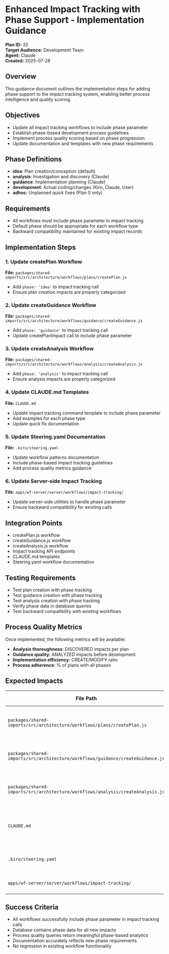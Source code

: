 # Enhanced Impact Tracking with Phase Support - Implementation Guidance

**Plan ID:** 32  
**Target Audience:** Development Team  
**Agent:** Claude  
**Created:** 2025-07-28  

## Overview
This guidance document outlines the implementation steps for adding phase support to the impact tracking system, enabling better process intelligence and quality scoring.

## Objectives
- Update all impact tracking workflows to include phase parameter
- Establish phase-based development process guidelines
- Implement process quality scoring based on phase progression
- Update documentation and templates with new phase requirements

## Phase Definitions
- **idea**: Plan creation/conception (default)
- **analysis**: Investigation and discovery (Claude)
- **guidance**: Implementation planning (Claude)
- **development**: Actual coding/changes (Kiro, Claude, User)
- **adhoc**: Unplanned quick fixes (Plan 0 only)

## Requirements
- All workflows must include phase parameter in impact tracking
- Default phase should be appropriate for each workflow type
- Backward compatibility maintained for existing impact records

## Implementation Steps

### 1. Update createPlan Workflow
**File:** `packages/shared-imports/src/architecture/workflows/plans/createPlan.js`
- Add `phase: 'idea'` to impact tracking call
- Ensure plan creation impacts are properly categorized

### 2. Update createGuidance Workflow  
**File:** `packages/shared-imports/src/architecture/workflows/guidance/createGuidance.js`
- Add `phase: 'guidance'` to impact tracking call
- Update createPlanImpact call to include phase parameter

### 3. Update createAnalysis Workflow
**File:** `packages/shared-imports/src/architecture/workflows/analysis/createAnalysis.js`
- Add `phase: 'analysis'` to impact tracking call
- Ensure analysis impacts are properly categorized

### 4. Update CLAUDE.md Templates
**File:** `CLAUDE.md`
- Update impact tracking command template to include phase parameter
- Add examples for each phase type
- Update quick fix documentation

### 5. Update Steering.yaml Documentation
**File:** `.kiro/steering.yaml`
- Update workflow patterns documentation
- Include phase-based impact tracking guidelines
- Add process quality metrics guidance

### 6. Update Server-side Impact Tracking
**File:** `apps/wf-server/server/workflows/impact-tracking/`
- Update server-side utilities to handle phase parameter
- Ensure backward compatibility for existing calls

## Integration Points
- createPlan.js workflow
- createGuidance.js workflow
- createAnalysis.js workflow
- Impact tracking API endpoints
- CLAUDE.md templates
- Steering.yaml workflow documentation

## Testing Requirements
- Test plan creation with phase tracking
- Test guidance creation with phase tracking
- Test analysis creation with phase tracking
- Verify phase data in database queries
- Test backward compatibility with existing workflows

## Process Quality Metrics
Once implemented, the following metrics will be available:
- **Analysis thoroughness**: DISCOVERED impacts per plan
- **Guidance quality**: ANALYZED impacts before development
- **Implementation efficiency**: CREATE/MODIFY ratio
- **Process adherence**: % of plans with all phases

## Expected Impacts

| File Path | Phase | Change Type | Description |
|-----------|-------|-------------|-------------|
| `packages/shared-imports/src/architecture/workflows/plans/createPlan.js` | development | MODIFY | Update createPlan workflow to include phase parameter |
| `packages/shared-imports/src/architecture/workflows/guidance/createGuidance.js` | development | MODIFY | Update createGuidance workflow to include phase parameter |
| `packages/shared-imports/src/architecture/workflows/analysis/createAnalysis.js` | development | MODIFY | Update createAnalysis workflow to include phase parameter |
| `CLAUDE.md` | development | MODIFY | Update impact tracking command template to include phase parameter |
| `.kiro/steering.yaml` | development | MODIFY | Update workflow patterns documentation |
| `apps/wf-server/server/workflows/impact-tracking/` | development | MODIFY | Update server-side impact tracking utilities |

## Success Criteria
- All workflows successfully include phase parameter in impact tracking calls
- Database contains phase data for all new impacts
- Process quality queries return meaningful phase-based analytics
- Documentation accurately reflects new phase requirements
- No regression in existing workflow functionality
